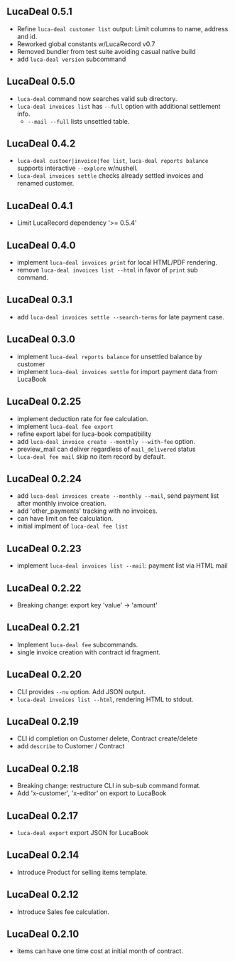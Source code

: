 ## LucaDeal 0.5.1

* Refine `luca-deal customer list` output: Limit columns to name, address and id.
* Reworked global constants w/LucaRecord v0.7
* Removed bundler from test suite avoiding casual native build
* add `luca-deal version` subcommand

## LucaDeal 0.5.0

* `luca-deal` command now searches valid sub directory.
* `luca-deal invoices list` has `--full` option with additional settlement info.
  * `--mail --full` lists unsettled table.

## LucaDeal 0.4.2

* `luca-deal custoer|invoice|fee list`, `luca-deal reports balance` supports interactive `--explore` w/nushell.
* `luca-deal invoices settle` checks already settled invoices and renamed customer.

## LucaDeal 0.4.1

* Limit LucaRecord dependency '>= 0.5.4'

## LucaDeal 0.4.0

* implement `luca-deal invoices print` for local HTML/PDF rendering.
* remove `luca-deal invoices list --html` in favor of `print` sub command.

## LucaDeal 0.3.1

* add `luca-deal invoices settle --search-terms` for late payment case.

## LucaDeal 0.3.0

* implement `luca-deal reports balance` for unsettled balance by customer
* implement `luca-deal invoices settle` for import payment data from LucaBook

## LucaDeal 0.2.25

* implement deduction rate for fee calculation.
* implement `luca-deal fee export`
* refine export label for luca-book compatibility
* add `luca-deal invoice create --monthly --with-fee` option.
* preview_mail can deliver regardless of `mail_delivered` status
* `luca-deal fee mail` skip no item record by default.

## LucaDeal 0.2.24

* add `luca-deal invoices create --monthly --mail`, send payment list after monthly invoice creation.
* add 'other_payments' tracking with no invoices.
* can have limit on fee calculation.
* initial implment of `luca-deal fee list`

## LucaDeal 0.2.23

* implement `luca-deal invoices list --mail`: payment list via HTML mail

## LucaDeal 0.2.22

* Breaking change: export key 'value' -> 'amount'

## LucaDeal 0.2.21

* Implement `luca-deal fee` subcommands.
* single invoice creation with contract id fragment.

## LucaDeal 0.2.20

* CLI provides `--nu` option. Add JSON output.
* `luca-deal invoices list --html`, rendering HTML to stdout.

## LucaDeal 0.2.19

* CLI id completion on Customer delete, Contract create/delete
* add `describe` to Customer / Contract

## LucaDeal 0.2.18

* Breaking change: restructure CLI in sub-sub command format.
* Add 'x-customer', 'x-editor' on export to LucaBook

## LucaDeal 0.2.17

* `luca-deal export` export JSON for LucaBook

## LucaDeal 0.2.14

* Introduce Product for selling items template.

## LucaDeal 0.2.12

* Introduce Sales fee calculation.

## LucaDeal 0.2.10

* items can have one time cost at initial month of contract.
